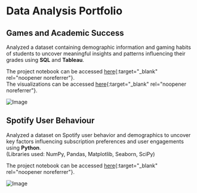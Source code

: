 # Data Analysis Portfolio

## Games and Academic Success
Analyzed a dataset containing demographic information and gaming habits of students to uncover meaningful insights and patterns influencing their grades using **SQL** and **Tableau**.  

The project notebook can be accessed [here](games_and_academic_success.html){:target="_blank" rel="noopener noreferrer"}.  
The visualizations can be accessed [here](https://public.tableau.com/app/profile/jaewoo.lee/viz/GamesandAcademicSuccess/Dashboard1?publish=yes){:target="_blank" rel="noopener noreferrer"}.

![Image](https://github.com/user-attachments/assets/3b8be854-5930-4792-b701-10fec712075c)

## Spotify User Behaviour
Analyzed a dataset on Spotify user behavior and demographics to uncover key factors influencing subscription preferences and user engagements using **Python**.  
(Libraries used: NumPy, Pandas, Matplotlib, Seaborn, SciPy)

The project notebook can be accessed [here](Spotify_user_behaviour.html){:target="_blank" rel="noopener noreferrer"}.

![Image](https://github.com/user-attachments/assets/7eb931aa-949b-496c-bc69-e220da74b46d)
